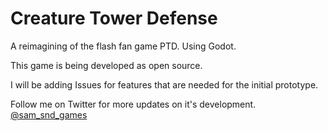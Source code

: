 # Creature Tower Defense
A reimagining of the flash fan game PTD. Using Godot.

This game is being developed as open source.

I will be adding Issues for features that are needed for the initial prototype.

Follow me on Twitter for more updates on it's development. [@sam_snd_games](https://twitter.com/sam_snd_games)
